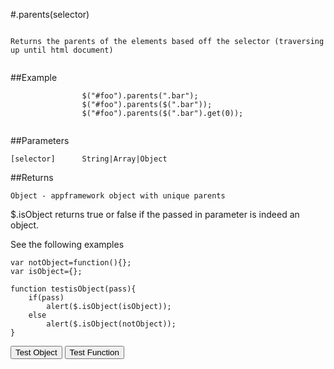
#.parents(selector)

```

Returns the parents of the elements based off the selector (traversing up until html document)
                
```

##Example

```
                $("#foo").parents(".bar");
                $("#foo").parents($(".bar"));
                $("#foo").parents($(".bar").get(0));
                
```



##Parameters
```
[selector]      String|Array|Object

```

##Returns
```
Object - appframework object with unique parents
```

$.isObject returns true or false if the passed in parameter is indeed an object.

See the following examples


```
var notObject=function(){};
var isObject={};

function testisObject(pass){
	if(pass)
		alert($.isObject(isObject));
	else
		alert($.isObject(notObject));
}
```

<script>
var notObject={};
var isObject=function(){};

var notObject=function(){};
var isObject={};

function testisObject(pass){
	if(pass)
		alert($.isObject(isObject));
	else
		alert($.isObject(notObject));
}

</script>

<input type="button" onclick="testisObject(true)" value="Test Object"/> <input type="button" onclick="testisObject(false)" value="Test Function"/>           
